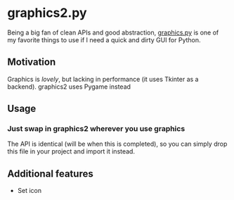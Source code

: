 # graphics2.py

Being a big fan of clean APIs and good abstraction, [graphics.py](http://mcsp.wartburg.edu/zelle/python/graphics/graphics.pdf) is one of my favorite things to use if I need a quick and dirty GUI for Python.

## Motivation

Graphics is *lovely*, but lacking in performance (it uses Tkinter as a backend). graphics2 uses Pygame instead

## Usage

### Just swap in graphics2 wherever you use graphics

The API is identical (will be when this is completed), so you can simply drop this file in your project and import it instead.

## Additional features

- Set icon
